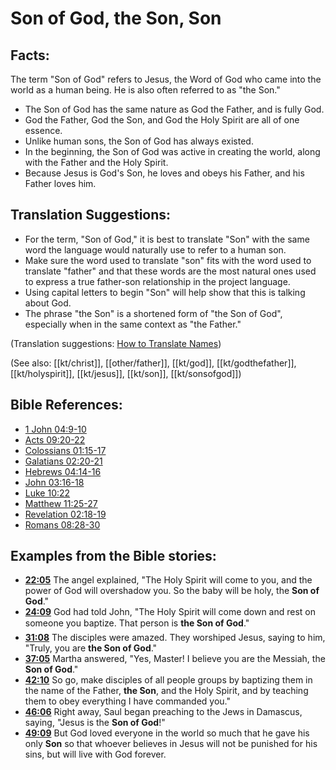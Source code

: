 # Son of God, the Son, Son #

## Facts: ##

The term "Son of God" refers to Jesus, the Word of God who came into the world as a human being. He is also often referred to as "the Son."

* The Son of God has the same nature as God the Father, and is fully God.
* God the Father, God the Son, and God the Holy Spirit are all of one essence.
* Unlike human sons, the Son of God has always existed.
* In the beginning, the Son of God was active in creating the world, along with the Father and the Holy Spirit.
* Because Jesus is God's Son, he loves and obeys his Father, and his Father loves him.

## Translation Suggestions: ##

* For the term, "Son of God," it is best to translate "Son" with the same word the language would naturally use to refer to a human son.
* Make sure the word used to translate "son" fits with the word used to translate "father" and that these words are the most natural ones used to express a true father-son relationship in the project language.
* Using capital letters to begin "Son" will help show that this is talking about God.
* The phrase "the Son" is a shortened form of "the Son of God", especially when in the same context as "the Father."

(Translation suggestions: [How to Translate Names](en/ta-vol1/translate/man/translate-names))

(See also: [[kt/christ]], [[other/father]], [[kt/god]], [[kt/godthefather]], [[kt/holyspirit]], [[kt/jesus]], [[kt/son]], [[kt/sonsofgod]])

## Bible References: ##

* [1 John 04:9-10](en/tn/1jn/help/04/09)
* [Acts 09:20-22](en/tn/act/help/09/20)
* [Colossians 01:15-17](en/tn/col/help/01/15)
* [Galatians 02:20-21](en/tn/gal/help/02/20)
* [Hebrews 04:14-16](en/tn/heb/help/04/14)
* [John 03:16-18](en/tn/jhn/help/03/16)
* [Luke 10:22](en/tn/luk/help/10/22)
* [Matthew 11:25-27](en/tn/mat/help/11/25)
* [Revelation 02:18-19](en/tn/rev/help/02/18)
* [Romans 08:28-30](en/tn/rom/help/08/28)

## Examples from the Bible stories: ##

* __[22:05](en/tn/obs/help/22/05)__ The angel explained, "The Holy Spirit will come to you, and the power of God will overshadow you. So the baby will be holy, the __Son of God__."
* __[24:09](en/tn/obs/help/24/09)__ God had told John, "The Holy Spirit will come down and rest on someone you baptize. That person is __the Son of God__."
* __[31:08](en/tn/obs/help/31/08)__ The disciples were amazed. They worshiped Jesus, saying to him, "Truly, you are __the Son of God__."
* __[37:05](en/tn/obs/help/37/05)__ Martha answered, "Yes, Master! I believe you are the Messiah, the __Son of God__."
* __[42:10](en/tn/obs/help/42/10)__ So go, make disciples of all people groups by baptizing them in the name of the Father, __the Son__, and the Holy Spirit, and by teaching them to obey everything I have commanded you."
* __[46:06](en/tn/obs/help/46/06)__ Right away, Saul began preaching to the Jews in Damascus, saying, "Jesus is the __Son of God__!"
* __[49:09](en/tn/obs/help/49/09)__ But God loved everyone in the world so much that he gave his only __Son__  so that whoever believes in Jesus will not be punished for his sins, but will live with God forever.